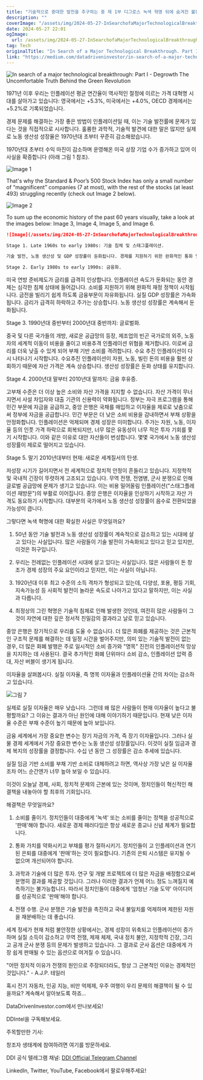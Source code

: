 ```yaml
---
title: "기술적으로 중대한 발전을 추구하는 중 제 1부 디그로스 녹색 혁명 뒤에 숨겨진 불편한 진실"
description: ""
coverImage: "/assets/img/2024-05-27-InSearchofaMajorTechnologicalBreakthroughPartIDegrowthTheUncomfortableTruthBehindtheGreenRevolution_0.png"
date: 2024-05-27 22:01
ogImage: 
  url: /assets/img/2024-05-27-InSearchofaMajorTechnologicalBreakthroughPartIDegrowthTheUncomfortableTruthBehindtheGreenRevolution_0.png
tag: Tech
originalTitle: "In Search of a Major Technological Breakthrough. Part I. Degrowth: The Uncomfortable Truth Behind the Green Revolution"
link: "https://medium.com/datadriveninvestor/in-search-of-a-major-technological-breakthrough-74017604a954"
---
```



![In search of a major technological breakthrough: Part I - Degrowth The Uncomfortable Truth Behind the Green Revolution](/assets/img/2024-05-27-InSearchofaMajorTechnologicalBreakthroughPartIDegrowthTheUncomfortableTruthBehindtheGreenRevolution_0.png)

1971년 이후 우리는 인플레이션 평균 연간율이 역사적인 절정에 이르는 가격 대혁명 시대를 살아가고 있습니다: 영국에서는 +5.3%, 미국에서는 +4.0%, OECD 경제에서는 +5.2%로 기록되었습니다.

경제 문제를 해결하는 가장 좋은 방법이 인플레이션일 때, 이는 기술 발전률에 문제가 있다는 것을 직접적으로 시사합니다. 훌륭한 과학적, 기술적 발견에 대한 말은 많지만 실제로 노동 생산성 성장율은 1970년대 초부터 꾸준히 감소해왔습니다.

1970년대 초부터 수익 마진이 감소하며 운영해온 미국 상장 기업 수가 증가하고 있어 이 사실을 확증합니다 (아래 그림 1 참조).

<div class="content-ad"></div>

![Image 1](/assets/img/2024-05-27-InSearchofaMajorTechnologicalBreakthroughPartIDegrowthTheUncomfortableTruthBehindtheGreenRevolution_1.png)

That's why the Standard & Poor’s 500 Stock Index has only a small number of “magnificent” companies (7 at most), with the rest of the stocks (at least 493) struggling recently (check out Image 2 below).

![Image 2](/assets/img/2024-05-27-InSearchofaMajorTechnologicalBreakthroughPartIDegrowthTheUncomfortableTruthBehindtheGreenRevolution_2.png)

To sum up the economic history of the past 60 years visually, take a look at the images below: Image 3, Image 4, Image 5, and Image 6.

<div class="content-ad"></div>

```markdown
![Image](/assets/img/2024-05-27-InSearchofaMajorTechnologicalBreakthroughPartIDegrowthTheUncomfortableTruthBehindtheGreenRevolution_3.png)

Stage 1. Late 1960s to early 1980s: 기술 침체 및 스태그플레이션.

기술 발전, 노동 생산성 및 GDP 성장률이 둔화됩니다. 경제를 지원하기 위한 완화적인 통화 및 재정 정책이 수요 풀 인플레이션을 촉발합니다. 표준 화폐제도가 폐지됩니다. 이로 인해 인플레이션은 더욱 심해집니다. 두 차례의 석유 위기는 부족, 경제 침체 및 비용 밀어올림 인플레이션(일명 "스태그플레이션")을 이끌었습니다. 금리 급등, 주가는 하락했습니다.

Stage 2. Early 1980s to early 1990s: 금융화.
```

<div class="content-ad"></div>

미국 연방 준비제도가 금리를 급격히 인상합니다. 인플레이션 속도가 둔화되는 동안 경제는 심각한 침체 상태에 들어갑니다. 소비를 지원하기 위해 완화적 재정 정책이 시작됩니다. 금전을 빌리기 쉽게 하도록 금융부문이 자유화됩니다. 실질 GDP 성장률은 가속화됩니다. 금리가 급격히 하락하고 주가는 상승합니다. 노동 생산성 성장률은 계속해서 둔화됩니다.

Stage 3. 1990년대 중반부터 2000년대 중반까지: 글로벌화.

중국 및 다른 국가들의 개방, 새로운 공급망의 등장, 제조업의 빈곤 국가로의 외주, 노동자의 세계적 이동이 비용을 줄이고 비용추격 인플레이션 위협을 제거합니다. 이로써 금리를 더욱 낮출 수 있게 되어 부채 기반 소비를 격려합니다. 수요 추진 인플레이션이 다시 나타나기 시작합니다. 수요추진 인플레이션이 자원, 노동, 빌린 돈의 비용을 훨씬 상회하기 때문에 자산 가격은 계속 상승합니다. 생산성 성장률은 둔화 상태를 유지합니다.

Stage 4. 2000년대 말부터 2010년대 말까지: 금융 후유증.

<div class="content-ad"></div>

고부채 수준은 더 이상 높은 소비와 자산 가격을 지지할 수 없습니다. 자산 가격이 무너지면서 사설 차입자와 대출 기관의 신용력이 약화됩니다. 정부는 자극 프로그램을 통해 민간 부문에 자금을 공급하고, 중앙 은행은 국채를 매입하고 이자율을 제로로 낮춤으로써 정부에 자금을 공급합니다. 민간 부문은 더 낮은 소비 비용을 감내하면서 부채 상황을 안정화합니다. 인플레이션은 억제되며 경제 성장은 미미합니다. 주가는 자원, 노동, 이자율 등의 인풋 가격 하락으로 회복되지만, 너무 많은 유동성이 너무 적은 투자 기회를 쫓기 시작합니다. 이와 같은 이유로 대안 자산들이 번성합니다. 몇몇 국가에서 노동 생산성 성장률이 제로로 떨어지고 있습니다.

Stage 5. 말기 2010년대부터 현재: 새로운 세계질서의 탄생.

저성장 시기가 길어지면서 전 세계적으로 정치적 안정이 흔들리고 있습니다. 지정학적 및 국내적 긴장이 뚜렷하게 고조되고 있습니다. 무역 전쟁, 전염병, 군사 분쟁으로 인해 글로벌 공급망에 문제가 생기고 있습니다. 이는 비용 밀어올림 인플레이션("스태그플레이션 재방문")의 부활로 이어집니다. 중앙 은행은 이자율을 인상하기 시작하고 자산 가격도 동요하기 시작합니다. 대부분의 국가에서 노동 생산성 성장률이 음수로 전환되었을 가능성이 큽니다.

그렇다면 녹색 혁명에 대한 확실한 사실은 무엇일까요?

<div class="content-ad"></div>

1. 50년 동안 기술 발전과 노동 생산성 성장률이 계속적으로 감소하고 있는 시대에 살고 있다는 사실입니다. 많은 사람들이 기술 발전이 가속화되고 있다고 믿고 있지만, 이것은 허구입니다.

2. 우리는 전례없는 인플레이션 시대에 살고 있다는 사실입니다. 많은 사람들이 돈 창조가 경제 성장의 주요 요인이라고 믿지만, 이는 사실이 아닙니다.

3. 1920년대 이후 최고 수준의 소득 격차가 형성되고 있는데, 다양성, 포용, 평등 기회, 지속가능성 등 사회적 발전이 놀라운 속도로 나아가고 있다고 말하지만, 이는 사실과 다릅니다.

4. 최정상의 그린 혁명은 기술적 침체로 인해 발생한 것인데, 여전히 많은 사람들이 그것이 자연에 대한 깊은 정서적 친밀감의 결과라고 날로 믿고 있습니다.

<div class="content-ad"></div>

중앙 은행은 장기적으로 우리를 도울 수 없습니다. 더 많은 화폐를 제공하는 것은 근본적인 구조적 문제를 해결하는 데 일정 시간을 벌어주지만, 의미 있는 기술적 발전이 없는 경우, 더 많은 화폐 발행은 주로 일시적인 소비 증가와 "명목" 진전의 인플레이션적 망상을 지지하는 데 사용된다. 결국 추가적인 화폐 단위마다 소비 감소, 인플레이션 압력 증대, 자산 버블이 생기게 됩니다.

이자율을 살펴봅시다. 실질 이자율, 즉 명목 이자율과 인플레이션율 간의 차이는 감소하고 있습니다.

![그림 7](/assets/img/2024-05-27-InSearchofaMajorTechnologicalBreakthroughPartIDegrowthTheUncomfortableTruthBehindtheGreenRevolution_4.png)

실제로 실질 이자율은 매우 낮습니다. 그런데 왜 많은 사람들이 현재 이자율이 높다고 불평할까요? 그 이유는 결과가 아닌 원인에 대해 이야기하기 때문입니다. 현재 낮은 이자율 수준은 부채 수준이 높기 때문에 높아 보입니다.

<div class="content-ad"></div>

금융 세계에서 가장 중요한 변수는 장기 자금의 가격, 즉 장기 이자율입니다. 그러나 실물 경제 세계에서 가장 중요한 변수는 노동 생산성 성장률입니다. 이것이 실질 임금과 경제 복지의 성장률을 결정합니다. 수십 년 동안 그 성장률은 감소 추세에 있습니다.

실질 임금 기반 소비를 부채 기반 소비로 대체하려고 하면, 역사상 가장 낮은 실 이자율조차 어느 순간엔가 너무 높아 보일 수 있습니다.

이것이 오늘날 경제, 사회, 정치적 문제의 근본에 있는 것이며, 정치인들이 혁신적인 해결책을 내놓아야 할 최후의 기회입니다.

해결책은 무엇일까요?

<div class="content-ad"></div>

1. 소비를 줄이기. 정치인들이 대중에게 '녹색' 또는 소비를 줄이는 정책을 성공적으로 '판매'해야 합니다. 새로운 경제 패러다임은 항상 새로운 종교나 신념 체계가 필요합니다.

2. 통화 가치를 약화시키고 부채를 평가 절하시키기. 정치인들이 고 인플레이션과 연기된 은퇴를 대중에게 '판매'하는 것이 필요합니다. 기존의 은퇴 시스템은 유지될 수 없으며 개선되어야 합니다.

3. 과학과 기술에 더 많은 투자. 연구 및 개발 프로젝트에 더 많은 자금을 배정함으로써 분명히 결과를 제공할 것입니다. 그러나 이러한 결과가 언제 어느 정도 느껴질지 예측하기는 불가능합니다. 따라서 정치인들이 대중에게 '엄청난 기술 도약' 아이디어를 성공적으로 '판매'해야 합니다.

4. 전쟁 수행. 군사 분쟁은 기술 발전을 촉진하고 국내 불일치를 억제하며 제한된 자원을 재분배하는 데 좋습니다.

<div class="content-ad"></div>

세계 정세가 현재 처럼 불안정한 상황에서는, 경제 성장이 위축되고 인플레이션이 증가하며 실질 소득이 감소하고 무역 전쟁, 제재 체제, 국내 정치 불안, 지정학적 긴장, 그리고 공개 군사 분쟁 등의 문제가 발생하고 있습니다. 그 결과로 군사 옵션은 대중에게 가장 쉽게 판매될 수 있는 옵션으로 여겨질 수 있습니다.

"어떤 정치적 이유가 전쟁의 원인으로 주장되더라도, 항상 그 근본적인 이유는 경제적인 것입니다." - A.J.P. 테일러

혹시 전기 자동차, 인공 지능, 비만 억제제, 우주 여행이 우리 문제의 해결책이 될 수 있을까요? 계속해서 알아보도록 하죠…

DataDrivenInvestor.com에서 만나보세요!

<div class="content-ad"></div>

DDIntel을 구독해보세요.

주목할만한 기사:

창조자 생태계에 참여하려면 여기를 방문하세요.

DDI 공식 텔레그램 채널: [DDI Official Telegram Channel](https://t.me/+tafUp6ecEys4YjQ1)

<div class="content-ad"></div>

LinkedIn, Twitter, YouTube, Facebook에서 팔로우해주세요!